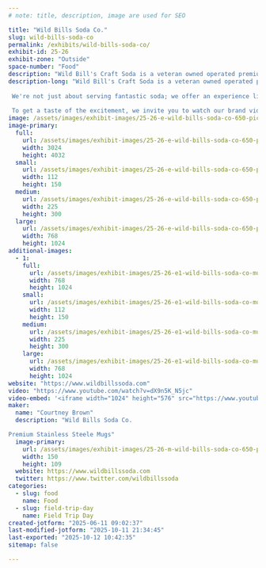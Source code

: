 ```yaml
---
# note: title, description, image are used for SEO

title: "Wild Bills Soda Co."
slug: wild-bills-soda-co
permalink: /exhibits/wild-bills-soda-co/
exhibit-id: 25-26
exhibit-zone: "Outside"
space-number: "Food"
description: "Wild Bill's Craft Soda is a veteran owned operated premium beverage brand"
description-long: "Wild Bill's Craft Soda is a veteran owned operated premium beverage brand that brings a whole new level of delight to fountain sodas. Our craft sodas are made with real cane sugar and infused with unique, nostalgic flavors that will transport attendees on a taste bud adventure.
 
 We're not just about serving fantastic soda; we offer an experience like no other. Imagine an unlimited refill fountain, where attendees can enjoy their favorite craft soda flavors to their heart's content. And to make it even more memorable, we provide collectible stainless-steel mugs, creating a lasting keepsake that will keep the event alive in their memories long after it's over.
 
 To get a taste of the excitement, we invite you to watch our brand video, which perfectly captures the Wild Bill's Craft Soda experience: https://www.youtube.com/watch?v=dX9n5K_N5jc. It showcases the joy and enthusiasm our beverages bring to every event."
image: /assets/images/exhibit-images/25-26-e-wild-bills-soda-co-650-pic-2-225x300.jpg
image-primary: 
  full:
    url: /assets/images/exhibit-images/25-26-e-wild-bills-soda-co-650-pic-2-full.jpg
    width: 3024
    height: 4032
  small:
    url: /assets/images/exhibit-images/25-26-e-wild-bills-soda-co-650-pic-2-112x150.jpg
    width: 112
    height: 150
  medium:
    url: /assets/images/exhibit-images/25-26-e-wild-bills-soda-co-650-pic-2-225x300.jpg
    width: 225
    height: 300
  large:
    url: /assets/images/exhibit-images/25-26-e-wild-bills-soda-co-650-pic-2-768x1024.jpg
    width: 768
    height: 1024
additional-images: 
  - 1:
    full:
      url: /assets/images/exhibit-images/25-26-e1-wild-bills-soda-co-mug-2-full.jpg
      width: 768
      height: 1024
    small:
      url: /assets/images/exhibit-images/25-26-e1-wild-bills-soda-co-mug-2-112x150.jpg
      width: 112
      height: 150
    medium:
      url: /assets/images/exhibit-images/25-26-e1-wild-bills-soda-co-mug-2-225x300.jpg
      width: 225
      height: 300
    large:
      url: /assets/images/exhibit-images/25-26-e1-wild-bills-soda-co-mug-2-768x1024.jpg
      width: 768
      height: 1024
website: "https://www.wildbillssoda.com"
video: "https://www.youtube.com/watch?v=dX9n5K_N5jc"
video-embed: '<iframe width="1024" height="576" src="https://www.youtube.com/embed/dX9n5K_N5jc?feature=oembed" frameborder="0" allow="accelerometer; autoplay; clipboard-write; encrypted-media; gyroscope; picture-in-picture; web-share" referrerpolicy="strict-origin-when-cross-origin" allowfullscreen title="The Wild Bill&#39;s Experience"></iframe>'
maker: 
  name: "Courtney Brown"
  description: "Wild Bills Soda Co.

Premium Stainless Steele Mugs"
  image-primary:
    url: /assets/images/exhibit-images/25-26-m-wild-bills-soda-co-650-pic-300x217.png
    width: 150
    height: 109
  website: https://www.wildbillssoda.com
  twitter: https://www.twitter.com/wildbillssoda
categories: 
  - slug: food
    name: Food
  - slug: field-trip-day
    name: Field Trip Day
created-jotform: "2025-06-11 09:02:37"
last-modified-jotform: "2025-10-11 21:34:45"
last-exported: "2025-10-12 10:42:35"
sitemap: false

---
```

